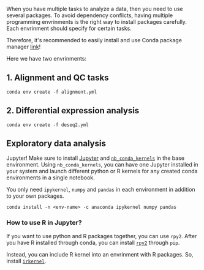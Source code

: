 When you have multiple tasks to analyze a data, then you need to use several packages. To avoid dependency conflicts, having multiple programming envrinments is the right way to install packages carefully. Each envrinment should specify for certain tasks. 

Therefore, it's recommended to easily install and use Conda package manager [link](https://docs.anaconda.com/anaconda/install/)!

Here we have two envrinments:
## 1. Alignment and QC tasks
```
conda env create -f alignment.yml
```

## 2. Differential expression analysis
```
conda env create -f deseq2.yml
```

## Exploratory data analysis
Jupyter! Make sure to install [Jupyter](https://anaconda.org/anaconda/jupyter) and [`nb_conda_kernels`](https://anaconda.org/conda-forge/nb_conda_kernels) in the base environment. Using `nb_conda_kernels`, you can have one Jupyter installed in your system and launch different python or R kernels for any created conda environments in a single notebook. 

You only need `ipykernel`, `numpy` and `pandas` in each environment in addition to your own packages. 
```
conda install -n <env-name> -c anaconda ipykernel numpy pandas
```
### How to use R in Jupyter?
If you want to use python and R packages together, you can use `rpy2`. After you have R installed through conda, you can install [`rpy2`](https://pypi.org/project/rpy2/) through `pip`.

Instead, you can include R kernel into an envrinment with R packages. So, install [`irkernel`](https://anaconda.org/r/r-irkernel). 
